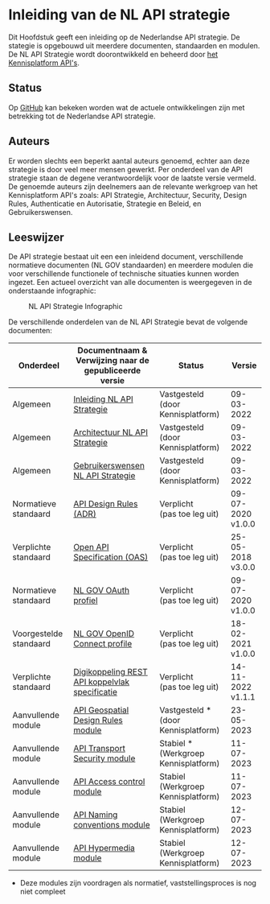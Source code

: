 # Inleiding van de NL API strategie

Dit Hoofdstuk geeft een inleiding op de Nederlandse API strategie. De stategie is opgebouwd uit meerdere documenten, standaarden en modulen. De NL API Strategie wordt doorontwikkeld en beheerd door [het Kennisplatform API's](https://www.geonovum.nl/themas/kennisplatform-apis).

## Status 

Op [GitHub](https://github.com/geonovum/KP-APIs/issues) kan bekeken worden wat de actuele ontwikkelingen zijn met betrekking tot de Nederlandse API strategie. 

## Auteurs

Er worden slechts een beperkt aantal auteurs genoemd, echter aan deze strategie is door veel meer mensen gewerkt. Per onderdeel van de API strategie staan de degene verantwoordelijk voor de laatste versie vermeld.
De genoemde auteurs zijn deelnemers aan de relevante werkgroep van het Kennisplatform API's zoals: API Strategie, Architectuur, Security, Design Rules, Authenticatie en Autorisatie, Strategie en Beleid, en Gebruikerswensen.

## Leeswijzer

De API strategie bestaat uit een een inleidend document, verschillende normatieve documenten (NL GOV standaarden) en meerdere modulen die voor verschillende functionele of technische situaties kunnen worden ingezet. Een actueel overzicht van alle documenten is weergegeven in de onderstaande infographic:
<figure>
  <object data="https://geonovum.github.io/KP-APIs/media/API_infographic.svg" type="image/svg+xml" id="infographic"></object>
  <figcaption>NL API Strategie Infographic</figcaption>
</figure>

De verschillende onderdelen van de NL API Strategie bevat de volgende documenten:

| Onderdeel              | Documentnaam & </br> Verwijzing naar de gepubliceerde versie                                                     | Status                                    | Versie                  |
| ---------------------- | ---------------------------------------------------------------------------------------------------------------- | ----------------------------------------- | ----------------------- |
| Algemeen               | [Inleiding NL API Strategie](https://docs.geostandaarden.nl/api/API-Strategie/)         					        | Vastgesteld </br> (door Kennisplatform)   | 09-03-2022              |
| Algemeen               | [Architectuur NL API Strategie](https://docs.geostandaarden.nl/api/API-Strategie-architectuur/)    		        | Vastgesteld </br> (door Kennisplatform)   | 09-03-2022              |
| Algemeen               | [Gebruikerswensen NL API Strategie](https://docs.geostandaarden.nl/api/API-Strategie-gebruikerswensen/) 			| Vastgesteld </br> (door Kennisplatform)   | 09-03-2022              |
| Normatieve standaard   | [API Design Rules (ADR)](https://gitdocumentatie.logius.nl/publicatie/api/adr/)                                  | Verplicht </br> (pas toe leg uit)         | 09-07-2020 </br> v1.0.0 |
| Verplichte standaard   | [Open API Specification (OAS)](https://forumstandaardisatie.nl/open-standaarden/openapi-specification)           | Verplicht </br> (pas toe leg uit)         | 25-05-2018 </br> v3.0.0 |
| Normatieve standaard   | [NL GOV OAuth profiel](https://gitdocumentatie.logius.nl/publicatie/api/oauth/)                                  | Verplicht </br> (pas toe leg uit)         | 09-07-2020 </br> v1.0.0 |
| Voorgestelde standaard | [NL GOV OpenID Connect profile](https://logius.gitlab.io/oidc/)                                                  | Verplicht </br> (pas toe leg uit)         | 18-02-2021 </br> v1.0.0 |
| Verplichte standaard   | [Digikoppeling REST API koppelvlak specificatie](https://gitdocumentatie.logius.nl/publicatie/dk/restapi/)       | Verplicht </br> (pas toe leg uit)         | 14-11-2022 </br> v1.1.1 |
| Aanvullende module     | [API Geospatial Design Rules module](https://docs.geostandaarden.nl/api/API-Strategie-mod-geo/)                  | Vastgesteld * </br> (door Kennisplatform) | 23-05-2023              |
| Aanvullende module     | [API Transport Security module](https://docs.geostandaarden.nl/api/API-Strategie-mod-transport-security/) 	    | Stabiel * </br> (Werkgroep Kennisplatform)| 11-07-2023              |
| Aanvullende module     | [API Access control module](https://docs.geostandaarden.nl/api/API-Strategie-mod-access-control/)            	| Stabiel </br> (Werkgroep Kennisplatform)  | 11-07-2023              |
| Aanvullende module     | [API Naming conventions module](https://docs.geostandaarden.nl/api/API-Strategie-mod-naming-conventions/)    	| Stabiel </br> (Werkgroep Kennisplatform)  | 12-07-2023              |
| Aanvullende module     | [API Hypermedia module](https://docs.geostandaarden.nl/api/API-Strategie-mod-hypermedia/)                    	| Stabiel </br> (Werkgroep Kennisplatform)  | 12-07-2023              |

* Deze modules zijn voordragen als normatief, vaststellingsproces is nog niet compleet